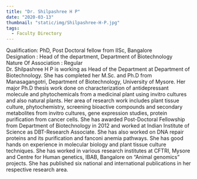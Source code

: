 ```yaml
---
title: "Dr. Shilpashree H P"
date: "2020-03-13"
thumbnail: "static/img/Shilpashree-H-P.jpg"
tags:
  - Faculty Directory
---
```


Qualification: PhD, Post Doctoral fellow from IISc, Bangalore  
Designation : Head of the department, Department of Biotechnology  
Nature Of Association : Regular  
Dr. Shilpashree H P is working as Head of the Department at Department of Biotechnology. She has completed her M.Sc. and Ph.D from Manasagangotri, Department of Biotechnology, University of Mysore. Her major Ph.D thesis work done on characterization of antidepressant molecule and phytochemicals from a medicinal plant using invitro cultures and also natural plants. Her area of research work includes plant tissue culture, phytochemistry, screening bioactive compounds and secondary metabolites from invitro cultures, gene expression studies, protein purification from cancer cells. She has awarded Post-Doctoral Fellowship from Department of Biotechnology in 2012 and worked at Indian Institute of Science as DBT-Research Associate. She has also worked on DNA repair proteins and its purification and fanconi anemia pathways. She has good hands on experience in molecular biology and plant tissue culture techniques. She has worked in various research institutes at CFTRI, Mysore and Centre for Human genetics, IBAB, Bangalore on “Animal genomics” projects. She has published six national and international publications in her respective research area.
